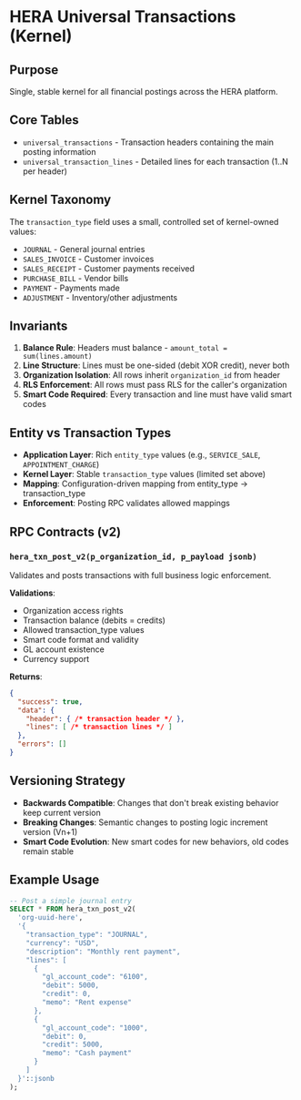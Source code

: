# HERA Universal Transactions (Kernel)

## Purpose
Single, stable kernel for all financial postings across the HERA platform.

## Core Tables
- `universal_transactions` - Transaction headers containing the main posting information
- `universal_transaction_lines` - Detailed lines for each transaction (1..N per header)

## Kernel Taxonomy
The `transaction_type` field uses a small, controlled set of kernel-owned values:
- `JOURNAL` - General journal entries
- `SALES_INVOICE` - Customer invoices 
- `SALES_RECEIPT` - Customer payments received
- `PURCHASE_BILL` - Vendor bills
- `PAYMENT` - Payments made
- `ADJUSTMENT` - Inventory/other adjustments

## Invariants
1. **Balance Rule**: Headers must balance - `amount_total = sum(lines.amount)`
2. **Line Structure**: Lines must be one-sided (debit XOR credit), never both
3. **Organization Isolation**: All rows inherit `organization_id` from header
4. **RLS Enforcement**: All rows must pass RLS for the caller's organization
5. **Smart Code Required**: Every transaction and line must have valid smart codes

## Entity vs Transaction Types
- **Application Layer**: Rich `entity_type` values (e.g., `SERVICE_SALE`, `APPOINTMENT_CHARGE`)
- **Kernel Layer**: Stable `transaction_type` values (limited set above)
- **Mapping**: Configuration-driven mapping from entity_type → transaction_type
- **Enforcement**: Posting RPC validates allowed mappings

## RPC Contracts (v2)
### `hera_txn_post_v2(p_organization_id, p_payload jsonb)`
Validates and posts transactions with full business logic enforcement.

**Validations**:
- Organization access rights
- Transaction balance (debits = credits)
- Allowed transaction_type values
- Smart code format and validity
- GL account existence
- Currency support

**Returns**:
```json
{
  "success": true,
  "data": {
    "header": { /* transaction header */ },
    "lines": [ /* transaction lines */ ]
  },
  "errors": []
}
```

## Versioning Strategy
- **Backwards Compatible**: Changes that don't break existing behavior keep current version
- **Breaking Changes**: Semantic changes to posting logic increment version (Vn+1)
- **Smart Code Evolution**: New smart codes for new behaviors, old codes remain stable

## Example Usage
```sql
-- Post a simple journal entry
SELECT * FROM hera_txn_post_v2(
  'org-uuid-here',
  '{
    "transaction_type": "JOURNAL",
    "currency": "USD",
    "description": "Monthly rent payment",
    "lines": [
      {
        "gl_account_code": "6100",
        "debit": 5000,
        "credit": 0,
        "memo": "Rent expense"
      },
      {
        "gl_account_code": "1000", 
        "debit": 0,
        "credit": 5000,
        "memo": "Cash payment"
      }
    ]
  }'::jsonb
);
```